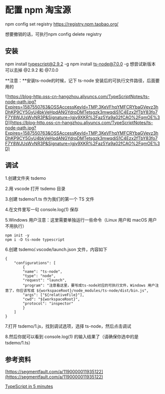 # 配置 npm 淘宝源

npm config set registry https://registry.npm.taobao.org/

想要撤销的话，可执行npm config delete registry

## 安装

npm install typescript@2.9.2 -g
npm install ts-node@7.0.0 -g
想尝试新版本可以去掉 @2.9.2 和 @7.0.0

**注意：**安装ts-node的时候，记下 ts-node 安装后的可执行文件路径，后面要用的

![https://blog-http.oss-cn-hangzhou.aliyuncs.com/TypeScriptNotes/ts-node-path.jpg?Expires=1587550763&OSSAccessKeyId=TMP.3KeVFhqYMFCRYbaGVevz3hDhKP9CY5GyU4bkVeHpdANGYdrpDMTetsgzk3mwqdjS1C4Ezx2fTbY83fo7F7Y8WJUsWvNR3P&Signature=Igjy9XKR%2Faz5Ya9a02fCAO%2FqmOE%3D](https://blog-http.oss-cn-hangzhou.aliyuncs.com/TypeScriptNotes/ts-node-path.jpg?Expires=1587550763&OSSAccessKeyId=TMP.3KeVFhqYMFCRYbaGVevz3hDhKP9CY5GyU4bkVeHpdANGYdrpDMTetsgzk3mwqdjS1C4Ezx2fTbY83fo7F7Y8WJUsWvNR3P&Signature=Igjy9XKR%2Faz5Ya9a02fCAO%2FqmOE%3D)

## 调试

1.创建文件夹 tsdemo

2.用 vscode 打开 tsdemo 目录

3.创建 tsdemo/1.ts 作为我们的第一个 TS 文件

4.在文件里写一句 console.log(1) 保存

5.Windows 用户注意：这里需要单独运行一些命令（Linux 用户和 macOS 用户不用执行）

    npm init -y
    npm i -D ts-node typescript

6.创建 tsdemo/.vscode/launch.json 文件，内容如下

    {
        "configurations": [
            {
            "name": "ts-node",
            "type": "node",
            "request": "launch",
            "program": "注意看这里，要写成ts-node对应的可执行文件，Windows 用户注意了，你应该写成 ${workspaceRoot}/node_modules/ts-node/dist/bin.js",
            "args": ["${relativeFile}"],
            "cwd": "${workspaceRoot}",
            "protocol": "inspector"
            }
        ]
    }

7.打开 tsdemo/1.js，找到调试选项，选择 ts-node，然后点击调试

8.然后你就可以看到 console.log(1) 的输入结果了（请确保你选中的是 tsdemo/1.ts）

## 参考资料

[https://segmentfault.com/a/1190000011935122](https://segmentfault.com/a/1190000011935122)

[TypeScript in 5 minutes](https://www.typescriptlang.org/docs/handbook/typescript-in-5-minutes.html)